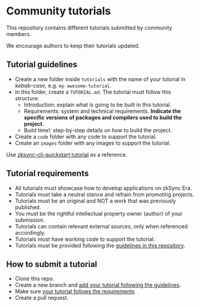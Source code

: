 # Community tutorials

This repository contains different tutorials submitted by community members. 

We encourage authors to keep their tutorials updated. 

## Tutorial guidelines

- Create a new folder inside `tutorials` with the name of your tutorial in *kebab-case*, e.g. `my-awesome-tutorial`.
- In this folder, create a `TUTORIAL.md`. The tutorial must follow this structure:
  - Introduction: explain what is going to be built in this tutorial.
  - Requirements: system and technical requirements. **Indicate the specific versions of packages and compilers used to build the project.**
  - Build time!: step-by-step details on how to build the project.
- Create a `code` folder with any code to support the tutorial.
- Create an `images` folder with any images to support the tutorial.

Use [zksync-cli-quickstart tutorial](./tutorials/zksync-cli-quickstart/) as a reference.

## Tutorial requirements

- All tutorials must showcase how to develop applications on zkSync Era.
- Tutorials must take a neutral stance and refrain from promoting projects.
- Tutorials must be an original and NOT a work that was previously published.
- You must be the rightful intellectual property owner (author) of your submission.
- Tutorials can contain relevant external sources, only when referenced accordingly.
- Tutorials must have working code to support the tutorial.
- Tutorials must be provided following the [guidelines in this  repository](#tutorial-guidelines).


## How to submit a tutorial

- Clone this repo.
- Create a new branch and [add your tutorial following the guidelines](#tutorial-guidelines).
- Make sure [your tutorial follows the requirements](#tutorial-requirements)
- Create a pull request.
